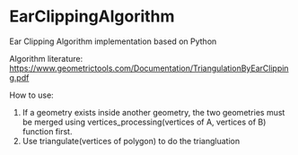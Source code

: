 # EarClippingAlgorithm
Ear Clipping Algorithm implementation based on Python

Algorithm literature: https://www.geometrictools.com/Documentation/TriangulationByEarClipping.pdf

How to use:
1. If a geometry exists inside another geometry, the two geometries must be merged using vertices_processing(vertices of A, vertices of B) function first.
2. Use triangulate(vertices of polygon) to do the triangluation
